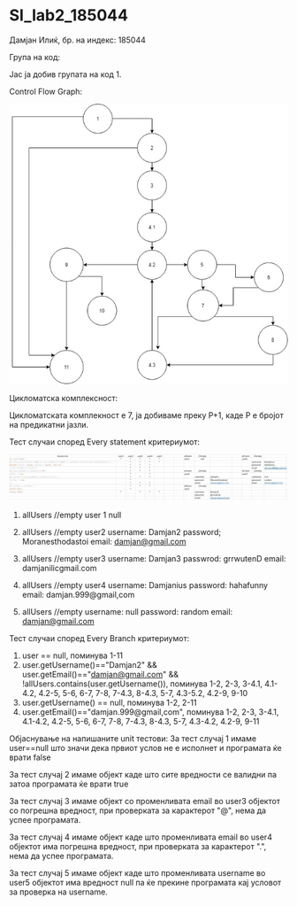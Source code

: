 # SI_lab2_185044
Дамјан Илиќ, бр. на индекс: 185044

Група на код:

Јас ја добив групата на код 1.


Control Flow Graph:

![Control Flow Graph](https://github.com/Minatour123/SI_lab2_185044/raw/master/SIlab2_185044.jpg)


Цикломатска комплексност:

Цикломатската комплекност е 7, ја добиваме преку P+1, каде P е бројот на предикатни јазли.


Тест случаи според Every statement критериумот: 

![Every Statement Test Cases](https://github.com/Minatour123/SI_lab2_185044/raw/master/everyteststatement.JPG)

1. allUsers //empty
user 1      null

2. allUsers //empty
user2
username: Damjan2
password; Moranesthodastoi
email: damjan@gmail.com

3. allUsers //empty
user3
username: Damjan3
passwrod: grrwutenD
email: damjanilicgmail.com

4. allUsers //empty
user4
username: Damjanius
password: hahafunny
email: damjan.999@gmail,com

5. allUsers //empty
username: null
password: random
email: damjan@gmail.com
 
 
Тест случаи според Every Branch критериумот:
1. user == null, поминува 1-11
2. user.getUsername()=="Damjan2" && user.getEmail()=="damjan@gmail.com" && !allUsers.contains(user.getUsername()), поминува 1-2, 2-3, 3-4.1, 4.1-4.2, 4.2-5, 5-6, 6-7, 7-8, 7-4.3, 8-4.3, 5-7, 4.3-5.2, 4.2-9, 9-10
3. user.getUsername() == null, поминува 1-2, 2-11
4. user.getEmail()=="damjan.999@gmail,com", поминува 1-2, 2-3, 3-4.1, 4.1-4.2, 4.2-5, 5-6, 6-7, 7-8, 7-4.3, 8-4.3, 5-7, 4.3-4.2, 4.2-9, 9-11


Објаснување на напишаните unit тестови:
За тест случај 1 имаме user==null што значи дека првиот услов не е исполнет и програмата ќе врати false

  За тест случај 2 имaме објект каде што сите вредности се валидни па затоа програмата ќе врати true

  За тест случај 3 имаме објект со променливата email во user3 објектот со погрешна вредност, при проверката за карактерот "@", нема да успее програмата.

  За тест случај 4 имаме објект каде што променливата email во user4 објектот има погрешна вредност, при проверката за карактерот ".", нема да успее програмата.

  За тест случај 5 имаме објект каде што променливата username во user5 објектот има вредност null па ќе прекине програмата кај условот за проверка на username. 


